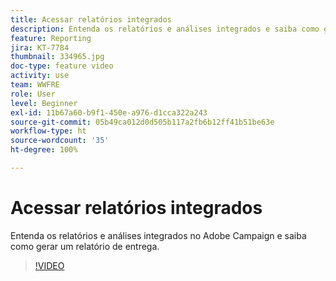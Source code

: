 ```yaml
---
title: Acessar relatórios integrados
description: Entenda os relatórios e análises integrados e saiba como gerar um relatório de entrega.
feature: Reporting
jira: KT-7784
thumbnail: 334965.jpg
doc-type: feature video
activity: use
team: WWFRE
role: User
level: Beginner
exl-id: 11b67a60-b9f1-450e-a976-d1cca322a243
source-git-commit: 05b49ca012d0d505b117a2fb6b12ff41b51be63e
workflow-type: ht
source-wordcount: '35'
ht-degree: 100%

---
```


# Acessar relatórios integrados

Entenda os relatórios e análises integrados no Adobe Campaign e saiba como gerar um relatório de entrega.

>[!VIDEO](https://video.tv.adobe.com/v/334965?quality=12&learn=on)
